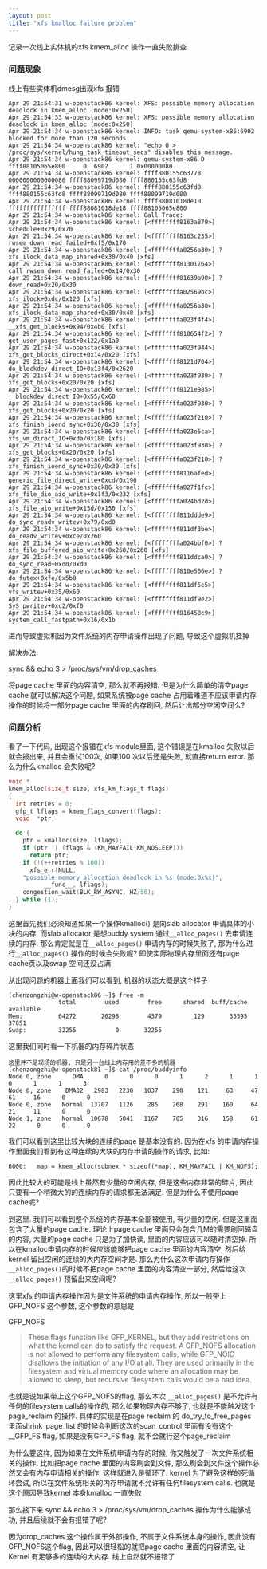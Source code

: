 ```yaml
---
layout: post
title: "xfs kmalloc failure problem"
---
```


记录一次线上实体机的xfs kmem_alloc 操作一直失败排查

### 问题现象

线上有些实体机dmesg出现xfs 报错

```shell
Apr 29 21:54:31 w-openstack86 kernel: XFS: possible memory allocation deadlock in kmem_alloc (mode:0x250)
Apr 29 21:54:33 w-openstack86 kernel: XFS: possible memory allocation deadlock in kmem_alloc (mode:0x250)
Apr 29 21:54:34 w-openstack86 kernel: INFO: task qemu-system-x86:6902 blocked for more than 120 seconds.
Apr 29 21:54:34 w-openstack86 kernel: "echo 0 > /proc/sys/kernel/hung_task_timeout_secs" disables this message.
Apr 29 21:54:34 w-openstack86 kernel: qemu-system-x86 D ffff88105065e800     0  6902      1 0x00000080
Apr 29 21:54:34 w-openstack86 kernel: ffff880155c63778 0000000000000086 ffff88099719d080 ffff880155c63fd8
Apr 29 21:54:34 w-openstack86 kernel: ffff880155c63fd8 ffff880155c63fd8 ffff88099719d080 ffff88099719d080
Apr 29 21:54:34 w-openstack86 kernel: ffff88081018de10 ffffffffffffffff ffff88081018de18 ffff88105065e800
Apr 29 21:54:34 w-openstack86 kernel: Call Trace:
Apr 29 21:54:34 w-openstack86 kernel: [<ffffffff8163a879>] schedule+0x29/0x70
Apr 29 21:54:34 w-openstack86 kernel: [<ffffffff8163c235>] rwsem_down_read_failed+0xf5/0x170
Apr 29 21:54:34 w-openstack86 kernel: [<ffffffffa0256a30>] ? xfs_ilock_data_map_shared+0x30/0x40 [xfs]
Apr 29 21:54:34 w-openstack86 kernel: [<ffffffff81301764>] call_rwsem_down_read_failed+0x14/0x30
Apr 29 21:54:34 w-openstack86 kernel: [<ffffffff81639a90>] ? down_read+0x20/0x30
Apr 29 21:54:34 w-openstack86 kernel: [<ffffffffa02569bc>] xfs_ilock+0xdc/0x120 [xfs]
Apr 29 21:54:34 w-openstack86 kernel: [<ffffffffa0256a30>] xfs_ilock_data_map_shared+0x30/0x40 [xfs]
Apr 29 21:54:34 w-openstack86 kernel: [<ffffffffa023f4f4>] __xfs_get_blocks+0x94/0x4b0 [xfs]
Apr 29 21:54:34 w-openstack86 kernel: [<ffffffff810654f2>] ? get_user_pages_fast+0x122/0x1a0
Apr 29 21:54:34 w-openstack86 kernel: [<ffffffffa023f944>] xfs_get_blocks_direct+0x14/0x20 [xfs]
Apr 29 21:54:34 w-openstack86 kernel: [<ffffffff8121d704>] do_blockdev_direct_IO+0x13f4/0x2620
Apr 29 21:54:34 w-openstack86 kernel: [<ffffffffa023f930>] ? xfs_get_blocks+0x20/0x20 [xfs]
Apr 29 21:54:34 w-openstack86 kernel: [<ffffffff8121e985>] __blockdev_direct_IO+0x55/0x60
Apr 29 21:54:34 w-openstack86 kernel: [<ffffffffa023f930>] ? xfs_get_blocks+0x20/0x20 [xfs]
Apr 29 21:54:34 w-openstack86 kernel: [<ffffffffa023f210>] ? xfs_finish_ioend_sync+0x30/0x30 [xfs]
Apr 29 21:54:34 w-openstack86 kernel: [<ffffffffa023e5ca>] xfs_vm_direct_IO+0xda/0x180 [xfs]
Apr 29 21:54:34 w-openstack86 kernel: [<ffffffffa023f930>] ? xfs_get_blocks+0x20/0x20 [xfs]
Apr 29 21:54:34 w-openstack86 kernel: [<ffffffffa023f210>] ? xfs_finish_ioend_sync+0x30/0x30 [xfs]
Apr 29 21:54:34 w-openstack86 kernel: [<ffffffff8116afed>] generic_file_direct_write+0xcd/0x190
Apr 29 21:54:34 w-openstack86 kernel: [<ffffffffa027f1fc>] xfs_file_dio_aio_write+0x1f3/0x232 [xfs]
Apr 29 21:54:34 w-openstack86 kernel: [<ffffffffa024bd2d>] xfs_file_aio_write+0x13d/0x150 [xfs]
Apr 29 21:54:34 w-openstack86 kernel: [<ffffffff811ddde9>] do_sync_readv_writev+0x79/0xd0
Apr 29 21:54:34 w-openstack86 kernel: [<ffffffff811df3be>] do_readv_writev+0xce/0x260
Apr 29 21:54:34 w-openstack86 kernel: [<ffffffffa024bbf0>] ? xfs_file_buffered_aio_write+0x260/0x260 [xfs]
Apr 29 21:54:34 w-openstack86 kernel: [<ffffffff811ddca0>] ? do_sync_read+0xd0/0xd0
Apr 29 21:54:34 w-openstack86 kernel: [<ffffffff810e506e>] ? do_futex+0xfe/0x5b0
Apr 29 21:54:34 w-openstack86 kernel: [<ffffffff811df5e5>] vfs_writev+0x35/0x60
Apr 29 21:54:34 w-openstack86 kernel: [<ffffffff811df9e2>] SyS_pwritev+0xc2/0xf0
Apr 29 21:54:34 w-openstack86 kernel: [<ffffffff816458c9>] system_call_fastpath+0x16/0x1b
```

进而导致虚拟机因为文件系统的内存申请操作出现了问题, 导致这个虚拟机挂掉

解决办法:

sync && echo 3 > /proc/sys/vm/drop_caches

将page cache 里面的内容清空, 那么就不再报错. 但是为什么简单的清空page cache 就可以解决这个问题, 如果系统被page cache 占用着难道不应该申请内存操作的时候将一部分page cache 里面的内存刷回, 然后让出部分空闲空间么?



### 问题分析

看了一下代码, 出现这个报错在xfs module里面, 这个错误是在kmalloc 失败以后就会报出来, 并且会重试100次, 如果100 次以后还是失败, 就直接return error. 那么为什么kmalloc 会失败呢?

```c
void *
kmem_alloc(size_t size, xfs_km_flags_t flags)
{
  int retries = 0;
  gfp_t lflags = kmem_flags_convert(flags);
  void  *ptr;

  do {
    ptr = kmalloc(size, lflags);
    if (ptr || (flags & (KM_MAYFAIL|KM_NOSLEEP)))
      return ptr;
    if (!(++retries % 100))
      xfs_err(NULL,
    "possible memory allocation deadlock in %s (mode:0x%x)",
          __func__, lflags);
    congestion_wait(BLK_RW_ASYNC, HZ/50);
  } while (1);
}
```

这里首先我们必须知道如果一个操作kmalloc() 是向slab allocator 申请具体的小块的内存, 而slab allocator 是想buddy system 通过`__alloc_pages()` 去申请连续的内存. 那么肯定就是在`__alloc_pages()` 申请内存的时候失败了, 那为什么进行`__alloc_pages()` 操作的时候会失败呢? 即使实际物理内存里面还有page cache页以及swap 空间还没占满

从出现问题的机器上面我们可以看到, 机器的状态大概是这个样子

```shell
[chenzongzhi@w-openstack86 ~]$ free -m
              total        used        free      shared  buff/cache   available
Mem:          64272       26298        4379         129       33595       37051
Swap:         32255           0       32255
```

这里我们同时看一下机器的内存碎片状态

```shell
这里并不是现场的机器, 只是另一台线上内存用的差不多的机器 
[chenzongzhi@w-openstack81 ~]$ cat /proc/buddyinfo
Node 0, zone      DMA      0      0      0      1      2      1      1      0      1      1      3
Node 0, zone    DMA32   2983   2230   1037    290    121     63     47     61     16      0      0
Node 0, zone   Normal  13707   1126    285    268    291    160     64     21     11      0      0
Node 1, zone   Normal  10678   5041   1167    705    316    158     61     22      0      0      0
```

我们可以看到这里比较大块的连续的page 是基本没有的. 因为在xfs 的申请内存操作里面我们看到有这种连续的大块的内存申请的操作的请求,  比如:

```shell
6000:   map = kmem_alloc(subnex * sizeof(*map), KM_MAYFAIL | KM_NOFS);
```

因此比较大的可能是线上虽然有少量的空闲内存, 但是这些内存非常的碎片, 因此只要有一个稍微大的的连续内存的请求都无法满足. 但是为什么不使用page cache呢?

到这里. 我们可以看到整个系统的内存基本全部被使用, 有少量的空闲. 但是这里面包含了大量的page cache. 理论上page cache 里面只会包含几M的需要刷回磁盘的内容, 大量的page cache 只是为了加快读, 里面的内容应该可以随时清空掉. 所以在kmalloc申请内存的时候应该能够把page cache 里面的内容清空, 然后给kernel 留出空闲的连续的大内存空间才是. 那么为什么这次申请内存操作`__alloc_pages()`的时候不把page cache 里面的内容清空一部分, 然后给这次`__alloc_pages()` 预留出来空间呢?

这里xfs 的申请内存操作因为是文件系统的申请内存操作, 所以一般带上GFP_NOFS 这个参数, 这个参数的意思是

GFP_NOFS

> These flags function like GFP_KERNEL, but they add restrictions on what the kernel can do to satisfy the request. A GFP_NOFS allocation is not allowed to perform any filesystem calls, while GFP_NOIO disallows the initiation of any I/O at all. They are used primarily in the filesystem and virtual memory code where an allocation may be allowed to sleep, but recursive filesystem calls would be a bad idea.

也就是说如果带上这个GFP_NOFS的flag, 那么本次 `__alloc_pages()` 是不允许有任何的filesystem calls的操作的, 那么如果物理内存不够了, 也就是不能触发这个page_reclaim 的操作. 具体的实现是在page reclaim 的 do_try_to_free_pages 里面shrink_page_list 的时候会判断这次的scan_control 里面有没有这个 __GFP_FS flag, 如果是没有GFP_FS flag, 就不会就行这个page_reclaim

为什么要这样, 因为如果在文件系统申请内存的时候, 你又触发了一次文件系统相关的操作, 比如把page cache 里面的内容刷会到文件, 那么刷会到文件这个操作必然又会有内存申请相关的操作, 这样就进入是循环了. kernel 为了避免这样的死循环尝试, 所以在文件系统相关的内存申请就不允许有任何filesystem calls. 也就是这个原因导致kernel 本身kmalloc 一直失败

那么接下来 sync && echo 3 > /proc/sys/vm/drop_caches 操作为什么能够成功, 并且后续就不会有报错了呢?

因为drop_caches 这个操作属于外部操作, 不属于文件系统本身的操作, 因此没有GFP_NOFS这个flag, 因此可以很轻松的就把page cache 里面的内容清空, 让Kernel 有足够多的连续的大内存. 线上自然就不报错了

